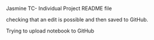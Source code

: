 Jasmine TC- Individual Project README file 

checking that an edit is possible and then saved to GitHub. 

Trying to upload notebook to GitHub

